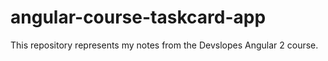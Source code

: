 # angular-course-taskcard-app

This repository represents my notes from the Devslopes Angular 2 course.
